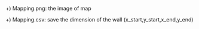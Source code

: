 +) Mapping.png: the image of map

+) Mapping.csv: save the dimension of the wall (x_start,y_start,x_end,y_end)
